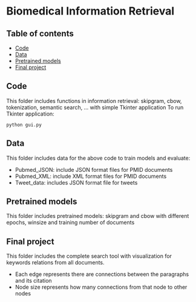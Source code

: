 # Biomedical Information Retrieval
## Table of contents
* [Code](#code)
* [Data](#data)
* [Pretrained models](#pretrained-models)
* [Final project](#final-projects)
## Code
This folder includes functions in information retrieval: skipgram, cbow, tokenization, semantic search, ... with simple Tkinter application
To run Tkinter application:
```
python gui.py
```
## Data
This folder includes data for the above code to train models and evaluate:
* Pubmed_JSON: include JSON format files for PMID documents
* Pubmed_XML: include XML format files for PMID documents
* Tweet_data: includes JSON format file for tweets
## Pretrained models
This folder includes pretrained models: skipgram and cbow with different epochs, winsize and training number of documents
## Final project
This folder includes the complete search tool with visualization for keywords relations from all documents.
* Each edge represents there are connections between the paragraphs and its citation
* Node size represents how many connections from that node to other nodes
